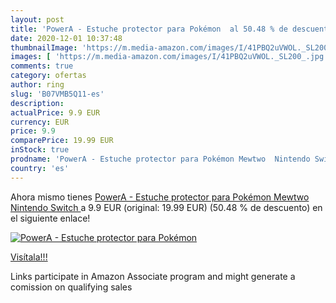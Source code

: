```yaml
---
layout: post
title: 'PowerA - Estuche protector para Pokémon  al 50.48 % de descuento'
date: 2020-12-01 10:37:48
thumbnailImage: 'https://m.media-amazon.com/images/I/41PBQ2uVWOL._SL200_.jpg'
images: [ 'https://m.media-amazon.com/images/I/41PBQ2uVWOL._SL200_.jpg' ]
comments: true
category: ofertas
author: ring
slug: 'B07VMB5Q11-es'
description:
actualPrice: 9.9 EUR
currency: EUR
price: 9.9
comparePrice: 19.99 EUR
inStock: true
prodname: 'PowerA - Estuche protector para Pokémon Mewtwo  Nintendo Switch '
country: 'es'
---
```


Ahora mismo tienes [PowerA - Estuche protector para Pokémon Mewtwo  Nintendo Switch ](https://www.amazon.es/dp/B07VMB5Q11/?tag=tolees-21) a 9.9 EUR (original: 19.99 EUR) (50.48 %  de descuento) en el siguiente enlace!

[![PowerA - Estuche protector para Pokémon ](https://m.media-amazon.com/images/I/41PBQ2uVWOL._SL200_.jpg)](https://www.amazon.es/dp/B07VMB5Q11/?tag=tolees-21)

[Visítala!!!](https://www.amazon.es/dp/B07VMB5Q11/?tag=tolees-21)

Links participate in Amazon Associate program and might generate a comission on qualifying sales
